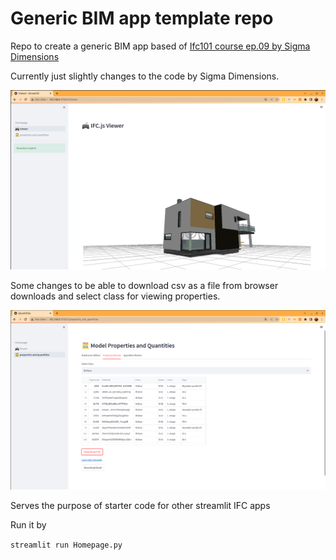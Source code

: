 # Generic BIM app template repo

Repo to create a generic BIM app based of [Ifc101 course ep.09 by Sigma Dimensions](https://github.com/myoualid/ifc-101-course)

Currently just slightly changes to the code by Sigma Dimensions. 


![](bimapp_viewer.png)

Some changes to be able to download csv as a file from browser downloads and select class for viewing properties. 

![](bimapp_dl_properties.png)

Serves the purpose of starter code for other streamlit IFC apps 

Run it by 

```streamlit run Homepage.py```
